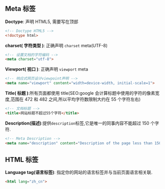 ## Meta 标签

**Doctype**: 声明 HTML5, 需要写在顶部

```html
<!-- Doctype HTML5 -->
<!doctype html>
```

**charset( 字符类型 )**: 正确声明 `charset` meta(UTF-8)

```html
<!-- 设置文档的字符编码 -->
<meta charset="utf-8">
```

**Viewport( 视口 )**: 正确声明 `viewport` meta

```html
<!-- 响应式网页设计viewpoint声明 -->
<meta name="viewport" content="width=device-width, initial-scale=1">
```

**Title( 标题 )**:所有页面都使用 title(SEO:google 会计算标题中使用的字符的像素宽度,范围在 472 和 482 之间,所以平均字符数限制大约在 55 个字符左右)

```html
<!-- 文档标题 -->
<title>网站标题不超过55个字符</title>
```

**Description(描述)**:提供`description`标签,它是唯一的同事内容不能超过 150 个字符.

```html
<!-- Meta Description -->
<meta name="description" content="Description of the page less than 150 characters">
```

## HTML 标签

**Language tag(语言标签)**: 指定你的网站的语言标签并与当前页面语言相关联.

```html
<html lang="zh_cn">
```
